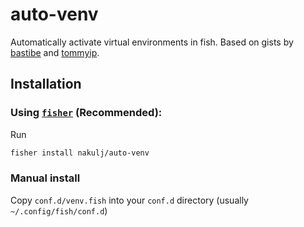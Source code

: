 # auto-venv
Automatically activate virtual environments in fish. Based on gists by [bastibe](https://gist.github.com/bastibe/c0950e463ffdfdfada7adf149ae77c6f) and [tommyip](https://gist.github.com/tommyip/cf9099fa6053e30247e5d0318de2fb9e).

## Installation

### Using [`fisher`](https://github.com/jorgebucaran/fisher) (Recommended):
Run
```sh
fisher install nakulj/auto-venv
```

### Manual install

Copy `conf.d/venv.fish` into your `conf.d` directory (usually `~/.config/fish/conf.d`)
